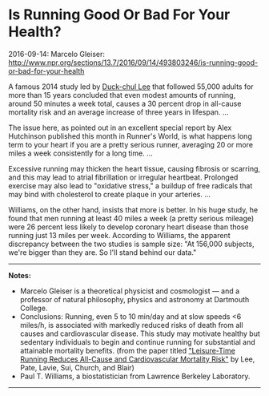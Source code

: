 Is Running Good Or Bad For Your Health?
=======================================
2016-09-14: Marcelo Gleiser:
http://www.npr.org/sections/13.7/2016/09/14/493803246/is-running-good-or-bad-for-your-health

A famous 2014 study led by [Duck-chul Lee][Lee] that followed 55,000
adults for more than 15 years concluded that even modest amounts of
running, around 50 minutes a week total, causes a 30 percent drop in
all-cause mortality risk and an average increase of three years in
lifespan. ...

The issue here, as pointed out in an excellent special report by Alex
Hutchinson published this month in Runner's World, is what happens
long term to your heart if you are a pretty serious runner, averaging
20 or more miles a week consistently for a long time. ...

Excessive running may thicken the heart tissue, causing fibrosis or
scarring, and this may lead to atrial fibrillation or irregular
heartbeat. Prolonged exercise may also lead to "oxidative stress," a
buildup of free radicals that may bind with cholesterol to create
plaque in your arteries. ...

Williams, on the other hand, insists that more is better. In his huge
study, he found that men running at least 40 miles a week (a pretty
serious mileage) were 26 percent less likely to develop coronary heart
disease than those running just 13 miles per week. According to
Williams, the apparent discrepancy between the two studies is sample
size: "At 156,000 subjects, we're bigger than they are. So I'll stand
behind our data."

[Lee]: http://content.onlinejacc.org/article.aspx?articleID=1891600

---

**Notes:**

- Marcelo Gleiser is a theoretical physicist and cosmologist — and a
  professor of natural philosophy, physics and astronomy at Dartmouth
  College.
- Conclusions: Running, even 5 to 10 min/day and at slow speeds <6
  miles/h, is associated with markedly reduced risks of death from all
  causes and cardiovascular disease. This study may motivate healthy but
  sedentary individuals to begin and continue running for substantial
  and attainable mortality benefits. (from the paper titled
  ["Leisure-Time Running Reduces All-Cause and Cardiovascular Mortality
  Risk"][Lee] by Lee, Pate, Lavie, Sui, Church, and Blair)
- Paul T. Williams, a biostatistician from Lawrence Berkeley Laboratory.

---
